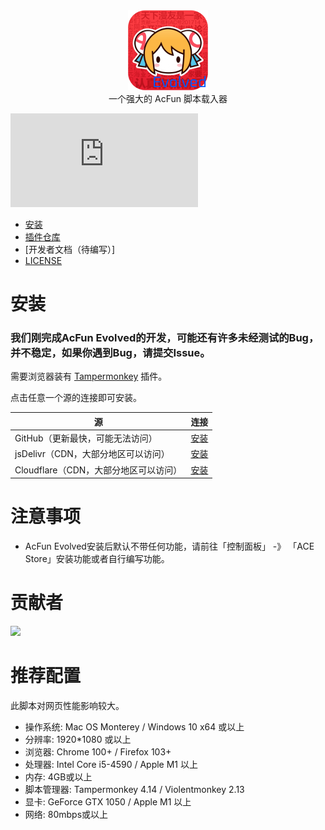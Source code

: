 <div align="center"><img id="Bilibili-Evolved" width="128" alt="Bilibili Evolved" src="./images/logo.png"></div>

<div align="center">
一个强大的 AcFun 脚本载入器
</div>

![GitHub file size in bytes](https://img.shields.io/github/size/wenzi7777/AcFun-Evolved/dist/acfun.evolved.bundle.min.user.js?label=ACE%20Runtime%20Size)

- [安装](#安装)
- [插件仓库](https://github.com/wenzi7777/AcFun-Evolved-Plugins)
- [开发者文档（待编写）]
- [LICENSE](LICENSE.md)

# 安装

### 我们刚完成AcFun Evolved的开发，可能还有许多未经测试的Bug，并不稳定，如果你遇到Bug，请提交Issue。

需要浏览器装有 [Tampermonkey](https://tampermonkey.net/) 插件。

点击任意一个源的连接即可安装。

| 源                         | 连接                                                                                                   |
|---------------------------|------------------------------------------------------------------------------------------------------|
| GitHub（更新最快，可能无法访问）       | [安装](https://github.com/wenzi7777/AcFun-Evolved/raw/main/dist/acfun.evolved.bundle.min.user.js)      |
| jsDelivr（CDN，大部分地区可以访问）   | [安装](https://cdn.jsdelivr.net/gh/wenzi7777/AcFun-Evolved@main/dist/acfun.evolved.bundle.min.user.js) |
| Cloudflare（CDN，大部分地区可以访问） | [安装](https://ace.1205.moe/dist/acfun.evolved.bundle.min.user.js)                                     |

# 注意事项
- AcFun Evolved安装后默认不带任何功能，请前往「控制面板」 -》 「ACE Store」安装功能或者自行编写功能。

# 贡献者
<a href="https://github.com/wenzi7777/AcFun-Evolved/graphs/contributors">
  <img src="https://contrib.rocks/image?repo=wenzi7777/AcFun-Evolved" />
</a>

# 推荐配置

此脚本对网页性能影响较大。

- 操作系统: Mac OS Monterey / Windows 10 x64 或以上
- 分辨率: 1920*1080 或以上
- 浏览器: Chrome 100+ / Firefox 103+
- 处理器: Intel Core i5-4590 / Apple M1 以上
- 内存: 4GB或以上
- 脚本管理器: Tampermonkey 4.14 / Violentmonkey 2.13
- 显卡: GeForce GTX 1050 / Apple M1 以上
- 网络: 80mbps或以上
